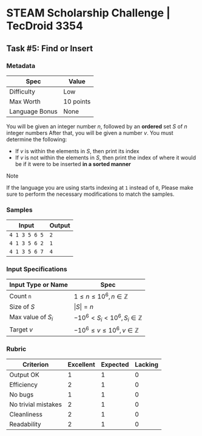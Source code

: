 # STEAM Scholarship Challenge | TecDroid 3354
## Task  #5: Find or Insert
### Metadata
| Spec | Value |
| ---- | ---- |
| Difficulty | Low |
| Max Worth | 10 points |
| Language Bonus | None |

You will be given an integer number $n$, followed by an **ordered** set $S$ of $n$ integer numbers
After that, you will be given a number $v$. You must determine the following:

- If $v$ is within the elements in $S$, then print its index
- If $v$ is not within the elements in $S$, then print the index of where it would be if it were to be inserted **in a sorted manner**

> [!NOTE]
If the language you are using starts indexing at `1` instead of `0`, Please make sure to perform the necessary modifications to match the samples.

### Samples
| Input | Output |
| ---- | ---- |
| `4 1 3 5 6 5` | `2` |
| `4 1 3 5 6 2` | `1` |
| `4 1 3 5 6 7` | `4` |

### Input Specifications
| Input Type or Name | Spec |
| ---- | ---- |
| Count `n` | $1 \leq n \leq 10^{6}, n \in \mathbb{Z}$ |
| Size of $S$ | $\|S\| = n$ |
| Max value of $S_{i}$ | $-10^{6} < S_{i} < 10^{6}, S_{i} \in \mathbb{Z}$ |
| Target $v$ | $-10^{6} \leq v \leq 10^{6}, v \in \mathbb{Z}$ |

### Rubric
| Criterion | Excellent | Expected | Lacking |
| ---- | ---- | ---- | ---- |
| Output OK | 1 | 1 | 0 |
| Efficiency | 2 | 1 | 0 |
| No bugs | 1 | 1 | 0 |
| No trivial mistakes | 2 | 1 | 0 |
| Cleanliness | 2 | 1 | 0 |
| Readability | 2 | 1 | 0 |
